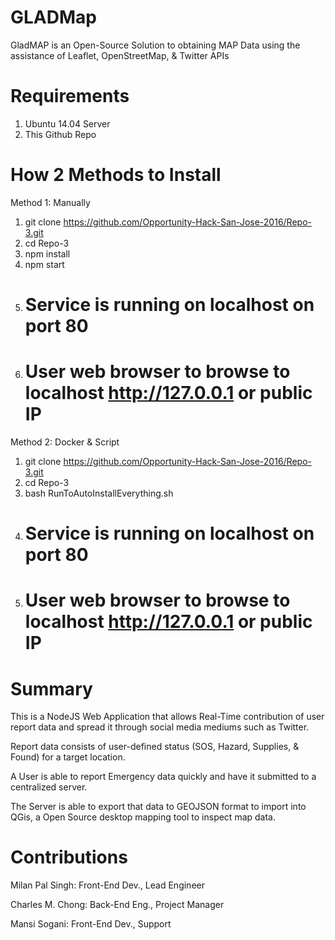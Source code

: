 # GLADMap
GladMAP is an Open-Source Solution to obtaining MAP Data using the assistance of Leaflet, OpenStreetMap, & Twitter APIs

# Requirements
1. Ubuntu 14.04 Server
2. This Github Repo


# How 2 Methods to Install
Method 1: Manually

1. git clone https://github.com/Opportunity-Hack-San-Jose-2016/Repo-3.git
2. cd Repo-3
3. npm install
4. npm start
5. # Service is running on localhost on port 80
6. # User web browser to browse to localhost http://127.0.0.1 or public IP

Method 2: Docker & Script

1. git clone https://github.com/Opportunity-Hack-San-Jose-2016/Repo-3.git
2. cd Repo-3
3. bash RunToAutoInstallEverything.sh
4. # Service is running on localhost on port 80
5. # User web browser to browse to localhost http://127.0.0.1 or public IP

# Summary
This is a NodeJS Web Application that allows Real-Time contribution of user report data and spread it through social media mediums such as Twitter.

Report data consists of user-defined status (SOS, Hazard, Supplies, & Found) for a target location.

A User is able to report Emergency data quickly and have it submitted to a centralized server. 

The Server is able to export that data to GEOJSON format to import into QGis, a Open Source desktop mapping tool to inspect map data.

# Contributions

Milan Pal Singh: Front-End Dev., Lead Engineer

Charles M. Chong: Back-End Eng., Project Manager

Mansi Sogani: Front-End Dev., Support
